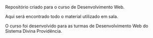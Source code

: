 Repositório criado para o curso de Desenvolvimento Web.

Aqui será encontrado todo o material utilizado em sala.

O curso foi desenvolvido para as turmas de Desenvolvimento Web do Sistema Divina Providência.
